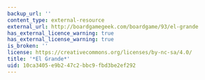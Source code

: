 ```yaml
---
backup_url: ''
content_type: external-resource
external_url: http://boardgamegeek.com/boardgame/93/el-grande
has_external_licence_warning: true
has_external_license_warning: true
is_broken: ''
license: https://creativecommons.org/licenses/by-nc-sa/4.0/
title: '*El Grande*'
uid: 10ca3405-e9b2-47c2-bbc9-fbd3be2ef292
---
```

